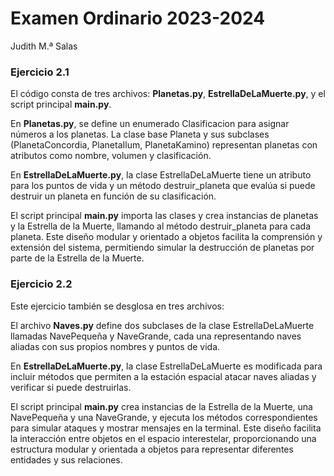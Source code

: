 # Examen Ordinario 2023-2024
 Judith M.ª Salas

### Ejercicio 2.1
El código consta de tres archivos: **Planetas.py**, **EstrellaDeLaMuerte.py**, y el script principal **main.py**.

En **Planetas.py**, se define un enumerado Clasificacion para asignar números a los planetas. La clase base Planeta y sus subclases (PlanetaConcordia, PlanetaIlum, PlanetaKamino) representan planetas con atributos como nombre, volumen y clasificación.

En **EstrellaDeLaMuerte.py**, la clase EstrellaDeLaMuerte tiene un atributo para los puntos de vida y un método destruir_planeta que evalúa si puede destruir un planeta en función de su clasificación.

El script principal **main.py** importa las clases y crea instancias de planetas y la Estrella de la Muerte, llamando al método destruir_planeta para cada planeta. Este diseño modular y orientado a objetos facilita la comprensión y extensión del sistema, permitiendo simular la destrucción de planetas por parte de la Estrella de la Muerte.

### Ejercicio 2.2

Este ejercicio también se desglosa en tres archivos:

El archivo **Naves.py** define dos subclases de la clase EstrellaDeLaMuerte llamadas NavePequeña y NaveGrande, cada una representando naves aliadas con sus propios nombres y puntos de vida.

En **EstrellaDeLaMuerte.py**, la clase EstrellaDeLaMuerte es modificada para incluir métodos que permiten a la estación espacial atacar naves aliadas y verificar si puede destruirlas.

El script principal **main.py** crea instancias de la Estrella de la Muerte, una NavePequeña y una NaveGrande, y ejecuta los métodos correspondientes para simular ataques y mostrar mensajes en la terminal. Este diseño facilita la interacción entre objetos en el espacio interestelar, proporcionando una estructura modular y orientada a objetos para representar diferentes entidades y sus relaciones.
